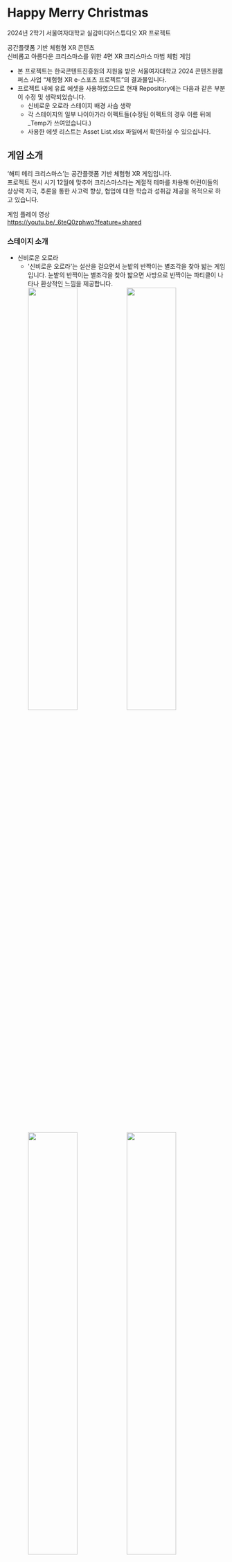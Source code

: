 # Happy Merry Christmas
2024년 2학기 서울여자대학교 실감미디어스튜디오 XR 프로젝트<br/>

공간플랫폼 기반 체험형 XR 콘텐츠<br/>
신비롭고 아름다운 크리스마스를 위한 4면 XR 크리스마스 마법 체험 게임<br/>
* 본 프로젝트는 한국콘텐트진흥원의 지원을 받은 서울여자대학교 2024 콘텐츠원캠퍼스 사업 “체험형 XR e-스포츠 프로젝트”의 결과물입니다.
* 프로젝트 내에 유료 에셋을 사용하였으므로 현재 Repository에는 다음과 같은 부분이 수정 및 생략되었습니다.
  * 신비로운 오로라 스테이지 배경 사슴 생략
  * 각 스테이지의 일부 나이아가라 이펙트들(수정된 이펙트의 경우 이름 뒤에 _Temp가 쓰여있습니다.)
  * 사용한 에셋 리스트는 Asset List.xlsx 파일에서 확인하실 수 있으십니다.

## 게임 소개
‘해피 메리 크리스마스’는 공간플랫폼 기반 체험형 XR 게임입니다.<br/>
프로젝트 전시 시기 12월에 맞추어 크리스마스라는 계절적 테마를 차용해 어린이들의 상상력 자극, 추론을 통한 사고력 향상, 협업에 대한 학습과 성취감 제공을 목적으로 하고 있습니다.<br/>

게임 플레이 영상<br/>
https://youtu.be/_6teQ0zphwo?feature=shared
### 스테이지 소개
* 신비로운 오로라
  * '신비로운 오로라'는 설산을 걸으면서 눈밭의 반짝이는 별조각을 찾아 밟는 게임입니다. 눈밭의 반짝이는 별조각을 찾아 밟으면 사방으로 반짝이는 파티클이 나타나 환상적인 느낌을 제공합니다.
  <br/><img width="50%" src="https://github.com/user-attachments/assets/ba0b142f-5003-46fc-8de4-fe418bd7a790"/><img width="50%" src="https://github.com/user-attachments/assets/2539c7ba-a488-4090-928c-231971cc126e"/>
  <br/><img width="50%" src="https://github.com/user-attachments/assets/9ae839b4-8074-40a3-a58b-6b9c00ad6437"/><img width="50%" src="https://github.com/user-attachments/assets/b61c3512-93d1-49d4-b10b-fb38d4326e28"/>
* 빛나는 순간
  * '빛나는 순간'는 바닥의 꺼진 전구를 빠르게 밟아 정면의 오너먼트를 모두 밝히는 게임입니다. 바닥의 꺼진 전구를 밟으면 화려한 이펙트가 발생하면서 전구와 오너먼트에 불이 들어오게 됩니다. 사용자가 빠르게 움직이면서 보람과 성취감을 제공합니다.
  <br/><img width="50%" src="https://github.com/user-attachments/assets/de90dfb8-9958-41e2-a33d-0fcf05ae8feb"/><img width="50%" src="https://github.com/user-attachments/assets/8f6a61e3-de2d-4d4b-9434-663856b428df"/>
  <br/><img width="50%" src="https://github.com/user-attachments/assets/b200846a-47ac-41cd-94de-c3c002636cb3"/><img width="50%" src="https://github.com/user-attachments/assets/72d153bb-7e86-49db-8ab1-6b5731033f7a"/>
* 해피 메리 크리스마스
  * '해피 메리 크리스마'는 바닥의 버튼을 밟고 주변의 변화를 관찰하며 크리스마스를 즐기는 게임입니다. 버튼을 밟으면 이에 대한 인터랙션과 사운드가 발생하면서 크리스마스 경험을 제공합니다.
  <br/><img width="30%" src="https://github.com/user-attachments/assets/3e4fb50d-b8a0-4ff4-91a4-ff6bc24c1fb1"/><img width="30%" src="https://github.com/user-attachments/assets/2548b4a8-7a27-4d35-8653-80ecd14e0d27"/><img width="30%" src="https://github.com/user-attachments/assets/1d36e03d-2be2-4224-9bb6-74d7e92d0a2b"/>
  <br/><img width="50%" src="https://github.com/user-attachments/assets/54994e7e-6a9e-4a83-9e6b-f9b03050b67b"/><img width="50%" src="https://github.com/user-attachments/assets/d030d641-a8c8-4e95-b825-8372bc8308f5"/>

## 프로젝트 개요
### 개발 기간
* 2024.09 - 2024.12 (약 3개월)
### 개발 환경
* Unreal Engine 5 Blueprint
* HOKUYO Sensor
* Unity
### 개발 인원
* 개발 2명
* 디자인 2명
* 기획 1명
## 프로젝트 성과

